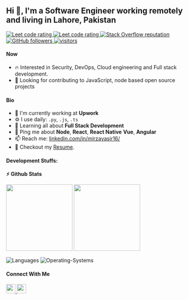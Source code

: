 ## Hi 👋, I'm a Software Engineer working remotely and living in Lahore, Pakistan

<p align="left">
  <a href="https://leetcode.com/MirzaYasir/">
    <img src="https://cp-logo.vercel.app/leetcode/alihassan4198" alt="Leet code rating" />
  </a>
  
  <a href="https://www.hackerrank.com/MirzaYasir">
    <img src="https://raw.githubusercontent.com/sudiptob2/cf-stats/main/output/rating.svg" alt="Leet code rating" />
  </a>
  <a href="https://stackoverflow.com/users/20840764/MirzaYasir">
    <img alt="Stack Overflow reputation" src="https://img.shields.io/stackexchange/stackoverflow/r/5921662?color=orange&label=reputation&logo=stackoverflow">
  </a>
  <a href="https://github.com/MirzaYasir?tab=followers">
    <img alt="GitHub followers" src="https://img.shields.io/github/followers/MirzaYasir?color=green&logo=github">
  </a>
  <a href="https://github.com/MirzaYasir/">
    <img src="https://komarev.com/ghpvc/?username=MirzaYasir" alt="visitors" />
  </a>

</p>

#### Now
- :fire: Interested in Security, DevOps, Cloud engineering and Full stack development.
- :calendar: Looking for contributing to JavaScript, node based open source projects 

#### Bio
- 🏢 I'm currently working at **Upwork**
- ⚙️ I use daily: `.py`, `.js`, `.ts`
- 🌱 Learning all about **Full Stack Development**
- 💬 Ping me about **Node**, **React**, **React Native** **Vue**, **Angular**
- 📫 Reach me: [linkedin.com/in/mirzayasir16/](https://www.linkedin.com/in/mirzayasir16/)
- 📝 Checkout my [Resume](Mirza_Yasir_Full_Stack_Engineer.pdf).

#### Development Stuffs:
<b>⚡ Github Stats</b>
<p float="left">
<img height="180em" src="https://github-readme-stats.vercel.app/api?username=MirzaYasir&show_icons=true&hide_border=true&&count_private=true&include_all_commits=true" /> 
<img height="180em" src="https://github-readme-stats.vercel.app/api/top-langs/?username=MirzaYasir&show_icons=true&hide_border=true&layout=compact&langs_count=15"/>
</p>

![Languages](https://wakatime.com/share/@a5c8f5bc-dadf-4b90-9d88-8f48a845cbd7/c0c5209d-e7c9-46eb-9442-7833fc26b224.svg)
![Operating-Systems](https://wakatime.com/share/@a5c8f5bc-dadf-4b90-9d88-8f48a845cbd7/4c7b793c-2e67-4377-b7da-a6df08d65f28.svg)

#### Connect With Me

<p left="center">
  <a href="https://www.linkedin.com/in/mirzayasir16/">
    <img src="https://img.shields.io/badge/linkedin-%230077B5.svg?&style=for-the-badge&logo=linkedin&logoColor=white" height=25>
  </a> 
  <a href="mailto:mirzamuhammadyasir@gmail.com">
    <img src="https://img.shields.io/badge/Gmail-D14836?style=for-the-badge&logo=gmail&logoColor=white" height=25>
  </a>
</p>
